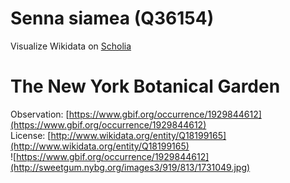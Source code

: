 
Senna siamea (Q36154)
=====================
  
Visualize Wikidata on [Scholia](https://scholia.toolforge.org/taxon/Q36154)
# The New York Botanical Garden
  
Observation: [https://www.gbif.org/occurrence/1929844612](https://www.gbif.org/occurrence/1929844612)  
License: [http://www.wikidata.org/entity/Q18199165](http://www.wikidata.org/entity/Q18199165)  
![https://www.gbif.org/occurrence/1929844612](http://sweetgum.nybg.org/images3/919/813/1731049.jpg)